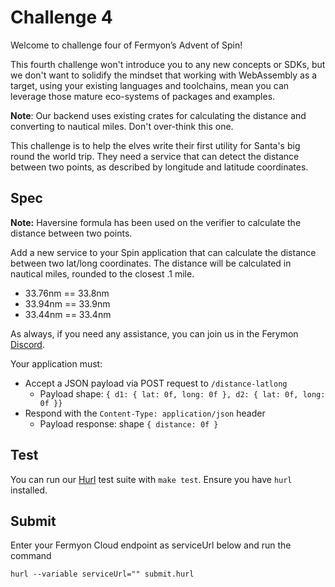 # Challenge 4

Welcome to challenge four of Fermyon’s Advent of Spin!

This fourth challenge won't introduce you to any new concepts or SDKs, but we don't want to solidify the mindset that working with WebAssembly as a target, using your existing languages and toolchains, mean you can leverage those mature eco-systems of packages and examples.

**Note**: Our backend uses existing crates for calculating the distance and converting to nautical miles. Don't over-think this one.

This challenge is to help the elves write their first utility for Santa's big round the world trip. They need a service that can detect the distance between two points, as described by longitude and latitude coordinates.


## Spec

**Note:** Haversine formula has been used on the verifier to calculate the distance between two points.

Add a new service to your Spin application that can calculate the distance between two lat/long coordinates. The distance will be calculated in nautical miles, rounded to the closest .1 mile.

- 33.76nm == 33.8nm
- 33.94nm == 33.9nm
- 33.44nm == 33.4nm

As always, if you need any assistance, you can join us in the Ferymon [Discord](https://discord.gg/AAFNfS7NGf).

Your application must:

- Accept a JSON payload via POST request to `/distance-latlong`
  - Payload shape: `{ d1: { lat: 0f, long: 0f }, d2: { lat: 0f, long: 0f }}`
- Respond with the `Content-Type: application/json` header
  - Payload response: shape `{ distance: 0f }`

## Test

You can run our [Hurl](https://hurl.dev) test suite with `make test`. Ensure you have `hurl` installed.

## Submit

Enter your Fermyon Cloud endpoint as serviceUrl below and run the command

```shell
hurl --variable serviceUrl="" submit.hurl
```
